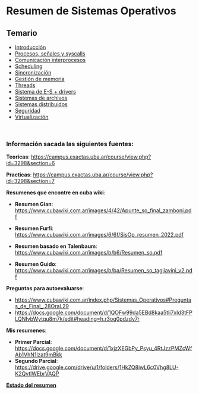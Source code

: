 <h1>Resumen de Sistemas Operativos </h1>

<h2>Temario</h2>

* [Introducción](Resumenes/00%20-%20Introducci%C3%B3n.md)
* [Procesos, señales y syscalls](Resumenes/01%20-%20Procesos%2C%20se%C3%B1ales%20y%20syscalls.md)
* [Comunicación interprocesos](Resumenes/02%20-%20Comunicaci%C3%B3n%20interprocesos.md)
* [Scheduling](Resumenes/03%20-%20Scheduling.md)
* [Sincronización](Resumenes/04%20-%20Sincronizaci%C3%B3n.md)
* [Gestión de memoria](Resumenes/05%20-%20Gesti%C3%B3n%20de%20memoria.md)
* [Threads](Resumenes/06%20-%20Threads.md)
* [Sistema de E-S + drivers](Resumenes/07%20-%20Sistema%20de%20E-S%20%2B%20drivers.md)
* [Sistemas de archivos](Resumenes/08%20-%20Sistemas%20de%20archivos.md)
* [Sistemas distribuidos](Resumenes/09%20-%20Sistemas%20distribuidos.md)
* [Seguridad](Resumenes/10%20-%20Seguridad.md)
* [Virtualización](Resumenes/11%20-%20Virtualizaci%C3%B3n.md)

<br>

<h3>Información sacada las siguientes fuentes:</h3>

**Teoricas**: https://campus.exactas.uba.ar/course/view.php?id=3298&section=6

**Practicas**: https://campus.exactas.uba.ar/course/view.php?id=3298&section=7

**Resumenes que encontre en cuba wiki**: 
* **Resumen Gian**: https://www.cubawiki.com.ar/images/4/42/Apunte_so_final_zamboni.pdf

* **Resumen Furfi**: https://www.cubawiki.com.ar/images/6/6f/SisOp_resumen_2022.pdf

* **Resumen basado en Talenbaum**: https://www.cubawiki.com.ar/images/b/b6/Resumen_so.pdf

* **Resumen Guido**: https://www.cubawiki.com.ar/images/b/ba/Resumen_so_tagliavini_v2.pdf


**Preguntas para autoevaluarse**: 
* https://www.cubawiki.com.ar/index.php/Sistemas_Operativos#Preguntas_de_Final_.28Oral.29 
* https://docs.google.com/document/d/1QOFw99da5EBd8kaa5tli7xId3tFPLQNIvbWytqu8m7k/edit#heading=h.r3og0pdzdv7r


**Mis resumenes**:
* **Primer Parcial**: https://docs.google.com/document/d/1xjzXEGbPy_Psyu_4RtJzzPMZcWfAb1VhN1lzat9mBkk
* **Segundo Parcial**: https://drive.google.com/drive/u/1/folders/1HkZQ8iwL6c0Vhg8LU-K2QvtlWEbrVAQP


[**Estado del resumen**](Resumenes\estado_resumen.md)